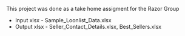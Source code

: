 This project was done as a take home assigment for the Razor Group

- Input xlsx - Sample_Loonlist_Data.xlsx
- Output xlsx - Seller_Contact_Details.xlsx, Best_Sellers.xlsx

